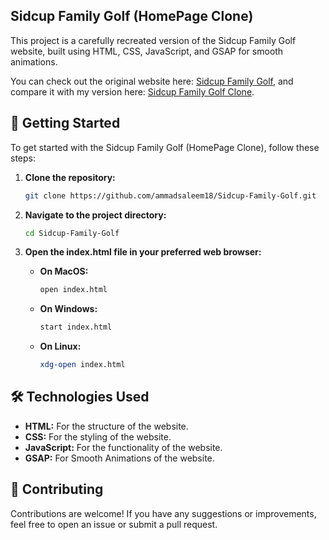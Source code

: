 ## Sidcup Family Golf (HomePage Clone)

This project is a carefully recreated version of the Sidcup Family Golf website, built using HTML, CSS, JavaScript, and GSAP for smooth animations.

You can check out the original website here: <a href="https://sidcupfamilygolf.com/">Sidcup Family Golf</a>, and compare it with my version here: <a href="https://sidcupfamilygolf-ammad.netlify.app/">Sidcup Family Golf Clone</a>.

## 🚀 Getting Started

To get started with the Sidcup Family Golf (HomePage Clone), follow these steps:

1. **Clone the repository:**

   ```sh
   git clone https://github.com/ammadsaleem18/Sidcup-Family-Golf.git

   ```

2. **Navigate to the project directory:**

   ```sh
   cd Sidcup-Family-Golf

   ```

3. **Open the index.html file in your preferred web browser:**

   - **On MacOS:**
     ```sh
     open index.html
     ```
   - **On Windows:**
     ```sh
     start index.html
     ```
   - **On Linux:**
     ```sh
     xdg-open index.html
     ```

## 🛠️ Technologies Used

- **HTML:** For the structure of the website.
- **CSS:** For the styling of the website.
- **JavaScript:** For the functionality of the website.
- **GSAP:** For Smooth Animations of the website.

## 🤝 Contributing

Contributions are welcome! If you have any suggestions or improvements, feel free to open an issue or submit a pull request.
